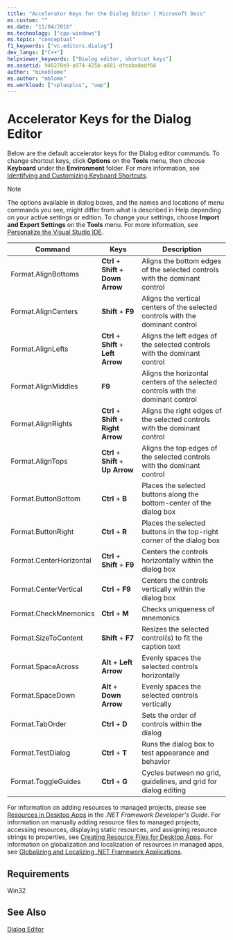 ```yaml
---
title: "Accelerator Keys for the Dialog Editor | Microsoft Docs"
ms.custom: ""
ms.date: "11/04/2016"
ms.technology: ["cpp-windows"]
ms.topic: "conceptual"
f1_keywords: ["vc.editors.dialog"]
dev_langs: ["C++"]
helpviewer_keywords: ["Dialog editor, shortcut keys"]
ms.assetid: 940270e9-a974-425b-a681-dfeaba0adf66
author: "mikeblome"
ms.author: "mblome"
ms.workload: ["cplusplus", "uwp"]
---
```

# Accelerator Keys for the Dialog Editor

Below are the default accelerator keys for the Dialog editor commands. To change shortcut keys, click **Options** on the **Tools** menu, then choose **Keyboard** under the **Environment** folder. For more information, see [Identifying and Customizing Keyboard Shortcuts](/visualstudio/ide/identifying-and-customizing-keyboard-shortcuts-in-visual-studio).

> [!NOTE]
> The options available in dialog boxes, and the names and locations of menu commands you see, might differ from what is described in Help depending on your active settings or edition. To change your settings, choose **Import and Export Settings** on the **Tools** menu. For more information, see [Personalize the Visual Studio IDE](/visualstudio/ide/personalizing-the-visual-studio-ide).

|Command|Keys|Description|
|-------------|----------|-----------------|
|Format.AlignBottoms|**Ctrl** + **Shift** + **Down Arrow**|Aligns the bottom edges of the selected controls with the dominant control|
|Format.AlignCenters|**Shift** + **F9**|Aligns the vertical centers of the selected controls with the dominant control|
|Format.AlignLefts|**Ctrl** + **Shift** + **Left Arrow**|Aligns the left edges of the selected controls with the dominant control|
|Format.AlignMiddles|**F9**|Aligns the horizontal centers of the selected controls with the dominant control|
|Format.AlignRights|**Ctrl** + **Shift** + **Right Arrow**|Aligns the right edges of the selected controls with the dominant control|
|Format.AlignTops|**Ctrl** + **Shift** + **Up Arrow**|Aligns the top edges of the selected controls with the dominant control|
|Format.ButtonBottom|**Ctrl** + **B**|Places the selected buttons along the bottom-center of the dialog box|
|Format.ButtonRight|**Ctrl** + **R**|Places the selected buttons in the top-right corner of the dialog box|
|Format.CenterHorizontal|**Ctrl** + **Shift** + **F9**|Centers the controls horizontally within the dialog box|
|Format.CenterVertical|**Ctrl** + **F9**|Centers the controls vertically within the dialog box|
|Format.CheckMnemonics|**Ctrl** + **M**|Checks uniqueness of mnemonics|
|Format.SizeToContent|**Shift** + **F7**|Resizes the selected control(s) to fit the caption text|
|Format.SpaceAcross|**Alt** + **Left Arrow**|Evenly spaces the selected controls horizontally|
|Format.SpaceDown|**Alt** + **Down Arrow**|Evenly spaces the selected controls vertically|
|Format.TabOrder|**Ctrl** + **D**|Sets the order of controls within the dialog|
|Format.TestDialog|**Ctrl** + **T**|Runs the dialog box to test appearance and behavior|
|Format.ToggleGuides|**Ctrl** + **G**|Cycles between no grid, guidelines, and grid for dialog editing|

For information on adding resources to managed projects, please see [Resources in Desktop Apps](/dotnet/framework/resources/index) in the *.NET Framework Developer's Guide*. For information on manually adding resource files to managed projects, accessing resources, displaying static resources, and assigning resource strings to properties, see [Creating Resource Files for Desktop Apps](/dotnet/framework/resources/creating-resource-files-for-desktop-apps). For information on globalization and localization of resources in managed apps, see [Globalizing and Localizing .NET Framework Applications](/dotnet/standard/globalization-localization/index).

## Requirements

Win32

## See Also

[Dialog Editor](../windows/dialog-editor.md)